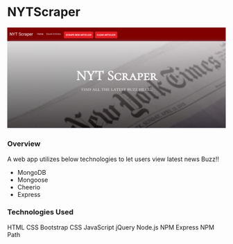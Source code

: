 # NYTScraper

![](./public/assets/images/screenshot.png)
### Overview
A web app utilizes below technologies to let users view latest news Buzz!!
- MongoDB
- Mongoose
- Cheerio
- Express

### Technologies Used
HTML
CSS Bootstrap
CSS
JavaScript
jQuery
Node.js
NPM Express
NPM Path